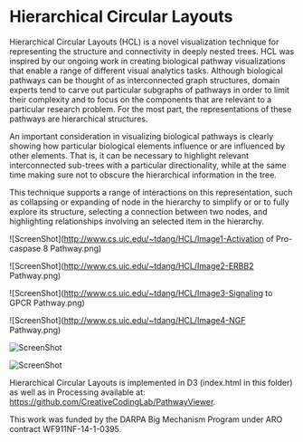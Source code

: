 Hierarchical Circular Layouts
=============
Hierarchical Circular Layouts (HCL) is a novel visualization technique for representing the structure and connectivity in deeply nested trees. HCL was inspired by our ongoing work in creating biological pathway visualizations that enable a range of different visual analytics tasks. Although biological pathways can be thought of as interconnected graph structures, domain experts tend to carve out particular subgraphs of pathways in order to limit their complexity and to focus on the components that are relevant to a particular research problem. For the most part, the representations of these pathways are hierarchical structures.

An important consideration in visualizing biological pathways is clearly showing how particular biological elements influence or are influenced by other elements. That is, it can be necessary to highlight relevant interconnected sub-trees with a particular directionality, while at the same time making sure not to obscure the hierarchical information in the tree. 

This technique supports a range of interactions on this representation, such as collapsing or expanding of node in the hierarchy to simplify or or to fully explore its structure, selecting a connection between two nodes, and highlighting relationships involving an selected item in the hierarchy.



![ScreenShot](http://www.cs.uic.edu/~tdang/HCL/Image1-Activation of Pro-caspase 8 Pathway.png)

![ScreenShot](http://www.cs.uic.edu/~tdang/HCL/Image2-ERBB2 Pathway.png)

![ScreenShot](http://www.cs.uic.edu/~tdang/HCL/Image3-Signaling to GPCR Pathway.png)

![ScreenShot](http://www.cs.uic.edu/~tdang/HCL/Image4-NGF Pathway.png)

![ScreenShot](http://www.cs.uic.edu/~tdang/HCL/Image5-Carnivora.png)

![ScreenShot](http://www.cs.uic.edu/~tdang/HCL/Image6-Mammals.png)


Hierarchical Circular Layouts is implemented in D3 (index.html in this folder) as well as in Processing available at: https://github.com/CreativeCodingLab/PathwayViewer.

This work was funded by the DARPA Big Mechanism Program under ARO contract WF911NF-14-1-0395.










